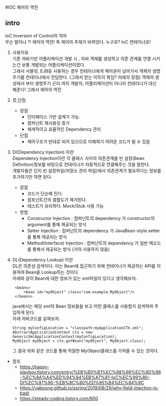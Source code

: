 #IOC 제어의 역전

## intro
IoC Inversion of Control의 약자   
무슨 말이냐 ?! 제어의 역전! 즉 제어의 주체가 바뀌었다. 누구로? IoC 컨테이너로!

1. 사용이유  
    기존 자바기반 어플리케이션 개발 시 , 자바 객체를 생성하고 의존 관계를 연결 시키는건 보통 개발되는 어플리케이션이였다.  
    그래서 서블릿, EJB등 사용하는 경우 컨테이너에게 제어권이 넘어가서 객체의 생명주기를 컨테이너에서 전담한다.  (그래서 얻는 이득이 뭐임? 아래의 장점)
    객체의 생성에서 부터 생명주기 곤리 까지 개발자, 어플리케이션이 아니라 컨테이너가 대신 해준다! 그래서 제어의 역전
    
2. 장,단점
    - 장점
        - 인터페이스 기반 설계가 가능.
        - 컴퍼넌트 재사용성 증가
        - 체계적이고 효율적인 Dependency 관리
    - 단점
        - 제어구조가 반대로 되어 있으므로 이해하기 어려운 코드가 될 수 있음
         
3. DI(Dependency Injection) 이란   
    Dependency Injection이란 각 클래스 사이의 의존관계를 빈 설정(Bean Definition)정보를 바탕으로 컨테이너가 자동적으로 연결해주는 것을 말한다.  
    개발자들은 단지 빈 설정파일(저장소 관리 파일)에서 의존관계가 필요하다는 정보를 추가하기만 하면 된다.
    - 장점 
         - 코드가 단순해 진다.
         - 컴포넌트간의 결합도가 제거된다.
         - 테스트가 유리하다. Mock/Stub 사용 가능
    - 방법
        - Constructor Injection : 컴퍼넌트의 dependency 가 constructor의 argument를 통해 제공되는 방식
        - Setter Injection : 컴퍼넌트의 dependency 가 JavaBean-style setter를 통해 제공되는 방식
        - Method(Interface) Injection : 컴퍼넌트의 dependency 가 일반 메소드를 통해서 제공되는 방식 (거의 사용하지 않음)
4. DL(Dependency Lookup) 이란  
    DL은 의존성 검색이다. 이는 Bean에 접근하기 위해 컨테이너가 제공하는 API를 이용하여 Bean을 Lookup하는 것이다.  
    아래와 같이 Bean에 대한 정보가 있는 xml파일이 있다고 생각해보자.  
   ~~~
    <beans>
        <bean id="myObject" class="com.example.MyObject"/>
    </beans>
   ~~~
    java에서는 해당 xml의 Bean 정보들을 보고 어떤 클래스를 사용할지 검색하여 주입하게 된다.  
    아래 자바코드를 살펴보자.
    ~~~
    String myConfigLocation = "classpath:myApplicationCTX.xml";
    AbstractApplicationContext ctx = new GenericXmlApplicationContext(myConfigLocation);
    MyObject myObject = ctx.getBean("myObject", MyObject.class);
    ~~~
    그 결과 위와 같은 코드를 통해 적절한 MyObject클래스를 가져올 수 있는 것이다.
 
- 참조
    - https://happy-playboy.tistory.com/entry/%EB%B0%B1%EC%88%98%EC%9D%98-%EC%8A%A4%ED%94%84%EB%A7%81-IoC%EC%99%80-DI%EC%97%90-%EB%8C%80%ED%95%B4%EC%84%9C
    - https://yaboong.github.io/spring/2019/08/29/why-field-injection-is-bad/
    - https://steady-coding.tistory.com/600